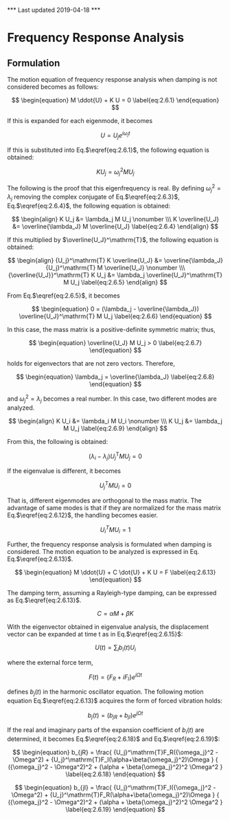 *** Last updated 2019-04-18 ***

<script type="text/x-mathjax-config">
MathJax.Hub.Config({
  tex2jax: {
    inlineMath: [['$','$'], ['\\(','\\)']],
    processEscapes: true
  },
  TeX: {
    equationNumbers: {
      autoNumber: "AMS"
    }
  },
  CommonHTML: { matchFontHeight: true },
  displayAlign: "center"
});
</script>
<script src='https://cdnjs.cloudflare.com/ajax/libs/mathjax/2.7.5/MathJax.js?config=TeX-MML-AM_CHTML' async></script>

# Frequency Response Analysis

## Formulation

The motion equation of frequency response analysis when damping is not considered becomes as follows: 

$$
\begin{equation}
M \ddot{U} + K U = 0
\label{eq:2.6.1}
\end{equation}
$$

If this is expanded for each eigenmode, it becomes

$$
\begin{equation}
U = U_j e^{i \omega_j t}
\label{eq:2.6.2}
\end{equation}
$$

If this is substituted into Eq.$\eqref{eq:2.6.1}$, the following equation is obtained:

$$
\begin{equation}
K U_j = \omega_j^2 M U_j
\label{eq:2.6.3}
\end{equation}
$$

The following is the proof that this eigenfrequency is real. By defining $\omega_j^2 = \lambda_j$ removing the complex conjugate of Eq.$\eqref{eq:2.6.3}$, Eq.$\eqref{eq:2.6.4}$, the following equation is obtained:

$$
\begin{align}
K U_j &= \lambda_j M U_j \nonumber \\\
K \overline{U_J} &= \overline{\lambda_J} M \overline{U_J}
\label{eq:2.6.4}
\end{align}
$$

If this multiplied by $\overline{U_J}^\mathrm{T}$, the following equation is obtained:

$$
\begin{align}
{U_j}^\mathrm{T} K \overline{U_J} &= \overline{\lambda_J} {U_j}^\mathrm{T} M \overline{U_J} \nonumber \\\
{\overline{U_J}}^\mathrm{T} K U_j &= \lambda_j \overline{U_J}^\mathrm{T} M U_j
\label{eq:2.6.5}
\end{align}
$$

From Eq.$\eqref{eq:2.6.5}$, it becomes

$$
\begin{equation}
0 = (\lambda_j - \overline{\lambda_J}) \overline{U_J}^\mathrm{T} M U_j
\label{eq:2.6.6}
\end{equation}
$$

In this case, the mass matrix is a positive-definite symmetric matrix; thus,

$$
\begin{equation}
\overline{U_J} M U_j > 0
\label{eq:2.6.7}
\end{equation}
$$

holds for eigenvectors that are not zero vectors. Therefore,

$$
\begin{equation}
\lambda_j = \overline{\lambda_J}
\label{eq:2.6.8}
\end{equation}
$$

and ${\omega_j}^2 = \lambda_j$ becomes a real number. In this case, two different modes are analyzed.

$$
\begin{align}
K U_i &= \lambda_i M U_i \nonumber \\\
K U_j &= \lambda_j M U_j
\label{eq:2.6.9}
\end{align}
$$

From this, the following is obtained:

$$
\begin{equation}
(\lambda_i - \lambda_j) {U_j}^\mathrm{T} M U_j = 0
\label{eq:2.6.10}
\end{equation}
$$

If the eigenvalue is different, it becomes

$$
\begin{equation}
{U_j}^\mathrm{T} M U_i = 0
\label{eq:2.6.11}
\end{equation}
$$

That is, different eigenmodes are orthogonal to the mass matrix. The advantage of same modes is that if they are normalized for the mass matrix Eq.$\eqref{eq:2.6.12}$, the handling becomes easier.

$$
\begin{equation}
{U_i}^T M U_i = 1
\label{eq:2.6.12}
\end{equation}
$$

Further, the frequency response analysis is formulated when damping is considered. The motion equation to be analyzed is expressed in Eq. Eq.$\eqref{eq:2.6.13}$. 

$$
\begin{equation}
M \ddot{U} + C \dot{U} + K U = F
\label{eq:2.6.13}
\end{equation}
$$

The damping term, assuming a Rayleigh-type damping, can be expressed as Eq.$\eqref{eq:2.6.13}$.

$$
\begin{equation}
C = \alpha M + \beta K
\label{eq:2.6.14}
\end{equation}
$$

With the eigenvector obtained in eigenvalue analysis, the displacement vector can be expanded at time t as in Eq.$\eqref{eq:2.6.15}$:

$$
\begin{equation}
U(t) = \sum_{i} b_i(t) U_i 
\label{eq:2.6.15}
\end{equation}
$$

where the external force term,

$$
\begin{equation}
F(t) = \lbrace F_R + iF_I \rbrace e^{i\Omega t}
\label{eq:2.6.16}
\end{equation}
$$

defines $b_j(t)$ in the harmonic oscillator equation. The following motion equation Eq.$\eqref{eq:2.6.13}$ acquires the form of forced vibration holds:

$$
\begin{equation}
b_j(t) = (b_{jR} + b_{jI}) e^{j\Omega t}
\label{eq:2.6.17}
\end{equation}
$$

If the real and imaginary parts of the expansion coefficient of $b_i(t)$ are determined, it becomes Eq.$\eqref{eq:2.6.18}$ and Eq.$\eqref{eq:2.6.19}$:

$$
\begin{equation}
b_{jR} =
\frac{ {U_j}^\mathrm{T}F_R({\omega_j}^2 - \Omega^2) + {U_j}^\mathrm{T}F_I(\alpha+\beta{\omega_j}^2)\Omega }
     { ({\omega_j}^2 - \Omega^2)^2 + (\alpha + \beta{\omega_j}^2)^2 \Omega^2 }
\label{eq:2.6.18}
\end{equation}
$$

$$
\begin{equation}
b_{jI} =
\frac{ {U_j}^\mathrm{T}F_I({\omega_j}^2 - \Omega^2) + {U_j}^\mathrm{T}F_R(\alpha+\beta{\omega_j}^2)\Omega }
     { ({\omega_j}^2 - \Omega^2)^2 + (\alpha + \beta{\omega_j}^2)^2 \Omega^2 }
\label{eq:2.6.19}
\end{equation}
$$

